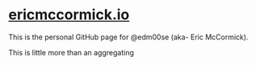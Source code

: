 [ericmccormick.io](https://ericmccormick.io)
=================

This is the personal GitHub page for @edm00se (aka- Eric McCormick).

This is little more than an aggregating
